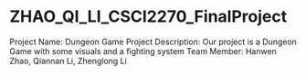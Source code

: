 # ZHAO_QI_LI_CSCI2270_FinalProject
Project Name: Dungeon Game
Project Description: Our project is a Dungeon Game with some visuals and a fighting system
Team Member: Hanwen Zhao, Qiannan Li, Zhenglong Li
